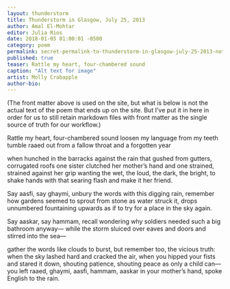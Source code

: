 ```yaml
---
layout: thunderstorm
title: Thunderstorm in Glasgow, July 25, 2013
author: Amal El-Mohtar
editor: Julia Rios
date: 2018-01-05 01:00:01 -0500
category: poem
permalink: secret-permalink-to-thunderstorm-in-glasgow-july-25-2013-not-for-sharing-yet-please
published: true
teaser: Rattle my heart, four-chambered sound
caption: "Alt text for image"
artist: Molly Crabapple
author-bio:
---
```

(The front matter above is used on the site, but what is below is not the actual text of the poem that ends up on the site. But I've put it in here in order for us to still retain markdown files with front matter as the single source of truth for our workflow.)

Rattle my heart, four-chambered sound
loosen my language from my teeth
tumble raaed out from a fallow throat
and a forgotten year

when hunched in the barracks against the rain
that gushed from gutters, corrugated roofs
one sister clutched her mother’s hand
and one strained, strained against her grip
wanting the wet, the loud, the dark, the bright,
to shake hands with that searing flash
and make it her friend.

Say aasfi, say ghaymi,
unbury the words with this digging rain,
remember how gardens seemed to sprout from stone
as water struck it, drops unnumbered
fountaining upwards as if to try
for a place in the sky again.

Say aaskar, say hammam,
recall wondering why soldiers
needed such a big bathroom anyway—
while the storm sluiced over eaves and doors
and stirred into the sea—

gather the words like clouds to burst,
but remember too, the vicious truth:
when the sky lashed hard and cracked the air,
when you hipped your fists and stared it down,
shouting patience, shouting peace
as only a child can—
you left raaed, ghaymi, aasfi, hammam,
aaskar in your mother’s hand,
spoke English to the rain.
